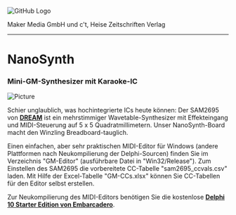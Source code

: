 
![GitHub Logo](http://www.heise.de/make/icons/make_logo.png)

Maker Media GmbH und c't, Heise Zeitschriften Verlag

***

# NanoSynth

### Mini-GM-Synthesizer mit Karaoke-IC

![Picture](https://github.com/heise/NanoSynth/blob/master/aufm_breit.JPG)

Schier unglaublich, was hochintegrierte ICs heute können: Der SAM2695 von **[DREAM](http://www.dream.fr)** ist ein mehrstimmiger Wavetable-Synthesizer mit Effekteingang und MIDI-Steuerung auf 5 x 5 Quadratmillimetern. Unser NanoSynth-Board macht den Winzling Breadboard-tauglich.

Einen einfachen, aber sehr praktischen MIDI-Editor für Windows (andere Plattformen nach Neukompilierung der Delphi-Sourcen) finden Sie im Verzeichnis "GM-Editor" (ausführbare Datei in "Win32/Release"). Zum Einstellen des SAM2695 die vorbereitete CC-Tabelle "sam2695_ccvals.csv" laden. Mit Hilfe der Excel-Tabelle "GM-CCs.xlsx" können Sie CC-Tabellen für den Editor selbst erstellen. 

Zur Neukompilierung des MIDI-Editors benötigen Sie die kostenlose **[Delphi 10 Starter Edition von Embarcadero](https://www.embarcadero.com/de/products/delphi/starter/free-download)**.
